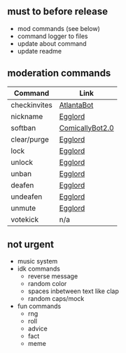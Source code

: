 ## must to before release
- mod commands (see below)
- command logger to files
- update about command
- update readme

## moderation commands
| Command      | Link                                                                                                           |
|--------------|----------------------------------------------------------------------------------------------------------------|
| checkinvites | [AtlantaBot](https://github.com/Androz2091/AtlantaBot/blob/master/commands/Moderation/checkinvites.js)         |
| nickname     | [Egglord](https://github.com/Spiderjockey02/Discord-Bot/blob/master/src/commands/Moderation/nick.js)           |
| softban      | [ComicallyBot2.0](https://github.com/comicallybad/ComicallyBot2.0/blob/master/commands/moderation/softBan.js)  |
| clear/purge  | [Egglord](https://github.com/Spiderjockey02/Discord-Bot/blob/master/src/commands/Moderation/clear.js)          |
| lock         | [Egglord](https://github.com/Spiderjockey02/Discord-Bot/blob/master/src/commands/Moderation/lock.js)           |
| unlock       | [Egglord](https://github.com/Spiderjockey02/Discord-Bot/blob/master/src/commands/Moderation/unlock.js)         |
| unban        | [Egglord](https://github.com/Spiderjockey02/Discord-Bot/blob/master/src/commands/Moderation/unban.js)          |
| deafen       | [Egglord](https://github.com/Spiderjockey02/Discord-Bot/blob/master/src/commands/Moderation/deafen.js)         |
| undeafen     | [Egglord](https://github.com/Spiderjockey02/Discord-Bot/blob/master/src/commands/Moderation/undeafen.js)       |
| unmute       | [Egglord](https://github.com/Spiderjockey02/Discord-Bot/blob/master/src/commands/Moderation/unmute.js)         |
| votekick     | n/a                                                                                                            |

## not urgent
- music system
- idk commands
  - reverse message
  - random color
  - spaces inbetween text like clap
  - random caps/mock
- fun commands
  - rng
  - roll
  - advice
  - fact
  - meme